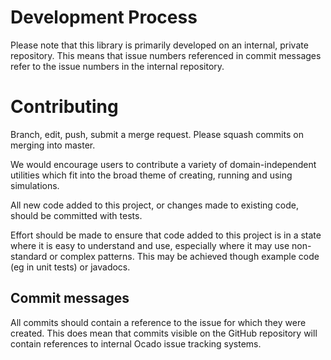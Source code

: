 # Development Process

Please note that this library is primarily developed on an internal, private repository.  This means that issue numbers referenced in commit messages refer to the issue numbers in the internal repository.

# Contributing
Branch, edit, push, submit a merge request.  Please squash commits on merging into master.

We would encourage users to contribute a variety of domain-independent utilities which fit into the broad theme of creating, running and using simulations.

All new code added to this project, or changes made to existing code, should be committed with tests.

Effort should be made to ensure that code added to this project is in a state where it is easy to understand and use, especially where it may use non-standard or complex patterns.
This may be achieved though example code (eg in unit tests) or javadocs. 

## Commit messages
All commits should contain a reference to the issue for which they were created.
This does mean that commits visible on the GitHub repository will contain references to internal Ocado issue tracking systems.